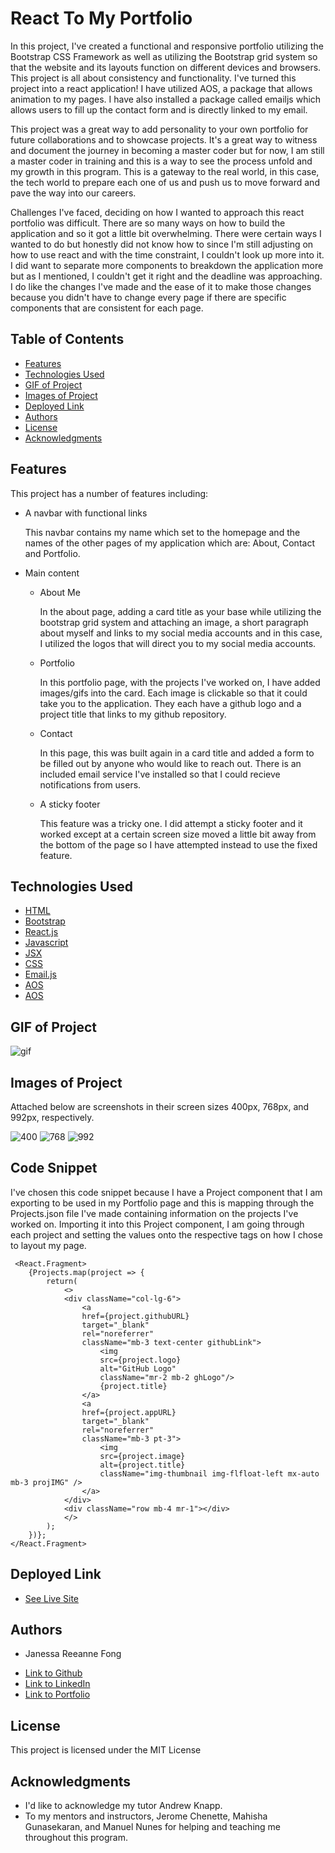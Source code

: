 # React To My Portfolio

In this project, I've created a functional and responsive portfolio utilizing the Bootstrap CSS Framework as well as utilizing the Bootstrap grid system so that the website and its layouts function on different devices and browsers. This project is all about consistency and functionality. I've turned this project into a react application! I have utilized AOS, a package that allows animation to my pages. I have also installed a package called emailjs which allows users to fill up the contact form and is directly linked to my email.

This project was a great way to add personality to your own portfolio for future collaborations and to showcase projects. It's a great way to witness and document the journey in becoming a master coder but for now, I am still a master coder in training and this is a way to see the process unfold and my growth in this program. This is a gateway to the real world, in this case, the tech world to prepare each one of us and push us to move forward and pave the way into our careers.

Challenges I've faced, deciding on how I wanted to approach this react portfolio was difficult. There are so many ways on how to build the application and so it got a little bit overwhelming. There were certain ways I wanted to do but honestly did not know how to since I'm still adjusting on how to use react and with the time constraint, I couldn't look up more into it. I did want to separate more components to breakdown the application more but as I mentioned, I couldn't get it right and the deadline was approaching. I do like the changes I've made and the ease of it to make those changes because you didn't have to change every page if there are specific components that are consistent for each page.



## Table of Contents

* [Features](#features)
* [Technologies Used](#technologies-used)
* [GIF of Project](#gif-of-project)
* [Images of Project](#images-of-project)
* [Deployed Link](#deployed-link)
* [Authors](#authors)
* [License](#license)
* [Acknowledgments](#acknowledgments)

## Features

This project has a number of features including:

* A navbar with functional links

    This navbar contains my name which set to the homepage and the names of the other pages of my application which are: About, Contact and Portfolio.

* Main content

    * About Me

        In the about page, adding a card title as your base while utilizing the bootstrap grid system and attaching an image, a short paragraph about myself and links to my social media accounts and in this case, I utilized the logos that will direct you to my social media accounts.

    * Portfolio
    
        In this portfolio page, with the projects I've worked on, I have added images/gifs into the card. Each image is clickable so that it could take you to the application. They each have a github logo and a project title that links to my github repository.

    * Contact

        In this page, this was built again in a card title and added a form to be filled out by anyone who would like to reach out. There is an included email service I've installed so that I could recieve notifications from users. 

    * A sticky footer

        This feature was a tricky one. I did attempt a sticky footer and it worked except at a certain screen size moved a little bit away from the bottom of the page so I have attempted instead to use the fixed feature. 

## Technologies Used

* [HTML](https://developer.mozilla.org/en-US/docs/Web/HTML)
* [Bootstrap](https://getbootstrap.com/)
* [React.js](https://reactjs.org/)
* [Javascript](https://developer.mozilla.org/en-US/docs/Web/JavaScript)
* [JSX](https://reactjs.org/docs/introducing-jsx.html)
* [CSS](https://developer.mozilla.org/en-US/docs/Web/CSS)
* [Email.js](https://www.emailjs.com/)
* [AOS](https://michalsnik.github.io/aos/)
* [AOS](https://reactrouter.com/web/guides/quick-start)


## GIF of Project

![gif](#)

## Images of Project

Attached below are screenshots in their screen sizes 400px, 768px, and 992px, respectively.

![400](#)
![768](#)
![992](#)

## Code Snippet

I've chosen this code snippet because I have a Project component that I am exporting to be used in my Portfolio page and this is mapping through the Projects.json file I've made containing information on the projects I've worked on. Importing it into this Project component, I am going through each project and setting the values onto the respective tags on how I chose to layout my page.

```
 <React.Fragment>
    {Projects.map(project => {
        return(
            <>
            <div className="col-lg-6">
                <a 
                href={project.githubURL} 
                target="_blank"
                rel="noreferrer"
                className="mb-3 text-center githubLink">   
                    <img 
                    src={project.logo}
                    alt="GitHub Logo"
                    className="mr-2 mb-2 ghLogo"/>
                    {project.title}
                </a>
                <a 
                href={project.appURL} 
                target="_blank"
                rel="noreferrer"
                className="mb-3 pt-3">
                    <img 
                    src={project.image}
                    alt={project.title}
                    className="img-thumbnail img-flfloat-left mx-auto mb-3 projIMG" />
                </a>
            </div>
            <div className="row mb-4 mr-1"></div>
            </>
        );
    })};
</React.Fragment>
```

## Deployed Link

* [See Live Site](#)


## Authors

* Janessa Reeanne Fong

- [Link to Github](https://github.com/janessaref)
- [Link to LinkedIn](https://www.linkedin.com/in/janessafong)
- [Link to Portfolio]()

## License

This project is licensed under the MIT License 

## Acknowledgments

* I'd like to acknowledge my tutor Andrew Knapp.
* To my mentors and instructors, Jerome Chenette, Mahisha Gunasekaran, and Manuel Nunes for helping and teaching me throughout this program.